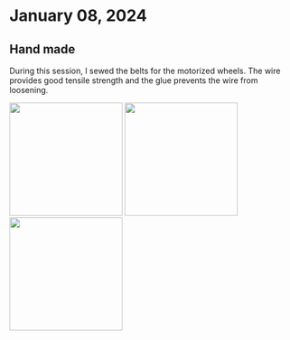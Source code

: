 # January 08, 2024
## Hand made
During this session, I sewed the belts for the motorized wheels. The wire provides good tensile strength and the glue prevents the wire from loosening.

<img src="./src/session_05/belts.jpg" height="200"> <img src="./src/session_05/belts2.jpg" height="200"> <img src="./src/session_05/belts3.jpg" height="200">

